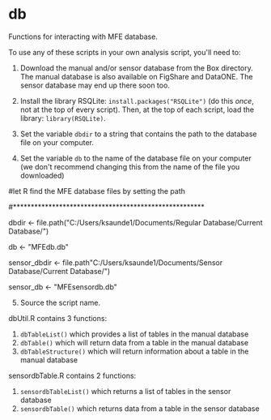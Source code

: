 # db
Functions for interacting with MFE database. 

To use any of these scripts in your own analysis script, you'll need to:

1. Download the manual and/or sensor database from the Box directory. The manual database is also available on FigShare and DataONE. The sensor database may end up there soon too.

2. Install the library RSQLite: `install.packages("RSQLite")` (do this _once_, not at the top of every script). Then, at the top of each script, load the library: `library(RSQLite)`. 

3. Set the variable `dbdir` to a string that contains the path to the database file on your computer.

4. Set the variable `db` to the name of the database file on your computer (we don't recommend changing this from the name of the file you downloaded)

#let R find the MFE database files by setting the path

#******************************************************

dbdir <- file.path("C:/Users/ksaunde1/Documents/Regular Database/Current Database/")

db <- "MFEdb.db"  

sensor_dbdir <- file.path"C:/Users/ksaunde1/Documents/Sensor Database/Current Database/")

sensor_db <- "MFEsensordb.db"

5. Source the script name.


dbUtil.R contains 3 functions:
1. `dbTableList()` which provides a list of tables in the manual database
2. `dbTable()` which will return data from a table in the manual database
3. `dbTableStructure()` which will return information about a table in the manual database

sensordbTable.R contains 2 functions: 
1. `sensordbTableList()` which returns a list of tables in the sensor database
2. `sensordbTable()` which returns data from a table in the sensor database

